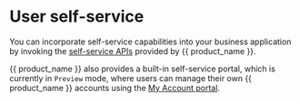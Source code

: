 # User self-service

You can incorporate self-service capabilities into your business application by invoking the [self-service APIs]({{base_path}}/apis/) provided by {{ product_name }}.

{{ product_name }} also provides a built-in self-service portal, which is currently in `Preview` mode, where users can manage their own {{ product_name }} accounts using the [My Account portal]({{base_path}}/guides/user-self-service/customer-self-service-portal.md).
